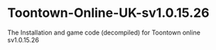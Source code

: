 # Toontown-Online-UK-sv1.0.15.26
The Installation and game code (decompiled) for Toontown online sv1.0.15.26
